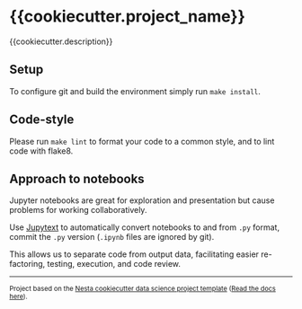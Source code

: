 # {{cookiecutter.project_name}}

{{cookiecutter.description}}

## Setup

To configure git and build the environment simply run `make install`.

## Code-style

Please run `make lint` to format your code to a common style, and to lint code with flake8.

## Approach to notebooks

Jupyter notebooks are great for exploration and presentation but cause problems for working collaboratively.

Use [Jupytext](https://jupytext.readthedocs.io/en/latest/) to automatically convert notebooks to and from `.py` format, commit the `.py` version (`.ipynb` files are ignored by git).

This allows us to separate code from output data, facilitating easier re-factoring, testing, execution, and code review.

---

<small><p>Project based on the <a target="_blank" href="https://github.com/nestauk/cookiecutter-data-science-nesta">Nesta cookiecutter data science project template</a>
(<a href="http://nestauk.github.io/cookiecutter-data-science-nesta">Read the docs here</a>).
</small>
